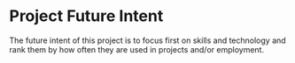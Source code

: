 # Project Future Intent

The future intent of this project is to focus first on skills and technology and rank them by how often they are used in projects and/or employment.